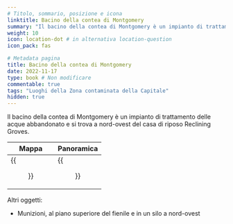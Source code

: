 ```yaml
---
# Titolo, sommario, posizione e icona
linktitle: Bacino della contea di Montgomery
summary: "Il bacino della contea di Montgomery è un impianto di trattamento delle acque abbandonato e si trova a nord-ovest del casa di riposo Reclining Groves."
weight: 10
icon: location-dot # in alternativa location-question
icon_pack: fas

# Metadata pagina
title: Bacino della contea di Montgomery
date: 2022-11-17
type: book # Non modificare
commentable: true
tags: "Luoghi della Zona contaminata della Capitale"
hidden: true
---
```


Il bacino della contea di Montgomery è un impianto di trattamento delle acque abbandonato e si trova a nord-ovest del casa di riposo Reclining Groves.

| Mappa                      | Panoramica                            |
| -------------------------- | ------------------------------------- |
| {{<figure src="MC_Reservoir_loc.webp">}} | {{<figure src="Montgomery_County_Reservoir.webp">}} |



Altri oggetti:
- Munizioni, al piano superiore del fienile e in un silo a nord-ovest